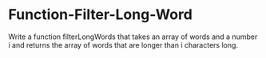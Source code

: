 # Function-Filter-Long-Word
Write a function filterLongWords that takes an array of words and a number i and returns the array of words that are longer than i characters long.
